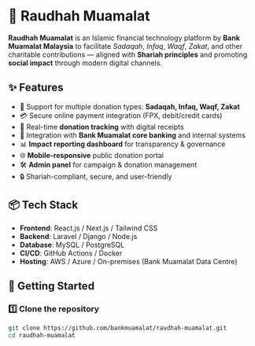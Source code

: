# 🌿 Raudhah Muamalat

**Raudhah Muamalat** is an Islamic financial technology platform by **Bank Muamalat Malaysia** to facilitate _Sadaqah_, _Infaq_, _Waqf_, _Zakat_, and other charitable contributions — aligned with **Shariah principles** and promoting **social impact** through modern digital channels.

## ✨ Features

- 🕌 Support for multiple donation types: **Sadaqah, Infaq, Waqf, Zakat**
- 💳 Secure online payment integration (FPX, debit/credit cards)
- 🧾 Real-time **donation tracking** with digital receipts
- 🏦 Integration with **Bank Muamalat core banking** and internal systems
- 📊 **Impact reporting dashboard** for transparency & governance
- 🌐 **Mobile-responsive** public donation portal
- 🛠️ **Admin panel** for campaign & donation management
- 🔒 Shariah-compliant, secure, and user-friendly

## 📦 Tech Stack

- **Frontend**: React.js / Next.js / Tailwind CSS
- **Backend**: Laravel / Django / Node.js
- **Database**: MySQL / PostgreSQL
- **CI/CD**: GitHub Actions / Docker
- **Hosting**: AWS / Azure / On-premises (Bank Muamalat Data Centre)

## 🚀 Getting Started

### 1️⃣ Clone the repository

```bash
git clone https://github.com/bankmuamalat/raudhah-muamalat.git
cd raudhah-muamalat
